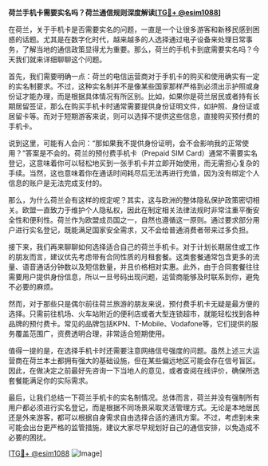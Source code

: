 **荷兰手机卡需要实名吗？荷兰通信规则深度解读[[TG💪+ @esim1088](https://t.me/s/esim1088)]**

在荷兰，关于手机卡是否需要实名的问题，一直是一个让很多游客和新移民感到困惑的话题。尤其是在数字化时代，越来越多的人选择通过电子设备来处理日常事务，了解当地的通信政策显得尤为重要。那么，荷兰的手机卡到底需要实名吗？今天我们就来详细聊聊这个问题。

首先，我们需要明确一点：荷兰的电信运营商对于手机卡的购买和使用确实有一定的实名制要求。不过，这种实名制并不是像某些国家那样严格到必须出示护照或身份证才能办理，而是根据具体情况有所区别。比如，如果你是荷兰居民或者持有长期居留签证，那么在购买手机卡时通常需要提供身份证明文件，如护照、身份证或居留卡等。而对于短期游客来说，则可以选择不提供这些信息，直接购买预付费的手机卡。

说到这里，可能有人会问：“那如果我不提供身份证明，会不会影响我的正常使用？”答案是不会的。荷兰的预付费手机卡（Prepaid SIM Card）通常不需要实名登记，这意味着你可以轻松地买到一张手机卡并立即开始使用，而无需担心复杂的手续。当然，这也意味着你在通话时间耗尽后无法再进行充值，因为没有绑定个人信息的账户是无法完成支付的。

那么，为什么荷兰会有这样的规定呢？其实，这与欧洲的整体隐私保护政策密切相关。欧盟一直致力于维护个人隐私权，因此在制定相关法律法规时非常注重平衡安全性和便利性。荷兰作为欧盟成员国之一，自然也遵循这一原则。通过要求部分用户进行实名登记，既能满足国家安全需求，又不会给普通消费者带来过多负担。

接下来，我们再来聊聊如何选择适合自己的荷兰手机卡。对于计划长期居住或工作的朋友而言，建议优先考虑带有合同性质的月租套餐。这类套餐通常包含更多的流量、语音通话分钟数以及短信数量，并且价格相对实惠。此外，由于合同套餐往往需要用户提供身份信息，所以一旦号码出现问题，运营商能够及时联系到你，避免不必要的麻烦。

然而，对于那些只是偶尔前往荷兰旅游的朋友来说，预付费手机卡无疑是最方便的选择。只需前往机场、火车站附近的便利店或者大型连锁超市，就能轻松找到各种品牌的预付费卡。常见的品牌包括KPN、T-Mobile、Vodafone等，它们提供的服务覆盖范围广，资费透明合理，非常适合短期使用。

值得一提的是，在选择手机卡时还需要注意网络信号强度的问题。虽然上述三大运营商在荷兰本土都拥有强大的基础设施，但在某些偏远地区可能会存在信号盲区。因此，在做决定之前最好先咨询一下当地人的意见，或者查阅在线评价，确保所选套餐能满足你的实际需求。

最后，让我们总结一下荷兰手机卡的实名制情况。总体而言，荷兰并没有强制所有用户都必须进行实名登记，而是根据不同场景采取灵活管理方式。无论是本地居民还是外来游客，都可以根据自身需求自由选择合适的通讯方案。不过，考虑到未来可能会出台更严格的监管措施，建议大家尽早规划好自己的通信安排，以免造成不必要的困扰。

[[TG💪+ @esim1088](https://t.me/s/esim1088) ![Image](https://i.postimg.cc/4NQfJmqS/Snipaste-2025-05-13-00-14-12.png)]